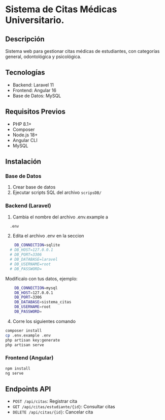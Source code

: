 
# Sistema de Citas Médicas Universitario.

## Descripción
Sistema web para gestionar citas médicas de estudiantes, con categorías general, odontológica y psicológica.

## Tecnologías
- Backend: Laravel 11
- Frontend: Angular 16
- Base de Datos: MySQL

## Requisitos Previos
- PHP 8.1+
- Composer
- Node.js 18+
- Angular CLI
- MySQL

## Instalación

### Base de Datos
1. Crear base de datos
2. Ejecutar scripts SQL del archivo `scripsDB/`

### Backend (Laravel)
1. Cambia el nombre del archivo .env.example a
```bash
  .env
   ```
2. Edita el archivo .env en la seccion
```bash
    DB_CONNECTION=sqlite
  # DB_HOST=127.0.0.1
  # DB_PORT=3306
  # DB_DATABASE=laravel
  # DB_USERNAME=root
  # DB_PASSWORD=
   ```
  Modificalo con tus datos, ejemplo:
```bash
    DB_CONNECTION=mysql
    DB_HOST=127.0.0.1
    DB_PORT=3306
    DB_DATABASE=sistema_citas
    DB_USERNAME=root
    DB_PASSWORD=
   ```
4. Corre los siguientes comando
```bash
composer install
cp .env.example .env
php artisan key:generate
php artisan serve
```

### Frontend (Angular)
```bash
npm install
ng serve
```

## Endpoints API
- `POST /api/citas`: Registrar cita
- `GET /api/citas/estudiante/{id}`: Consultar citas
- `DELETE /api/citas/{id}`: Cancelar cita

